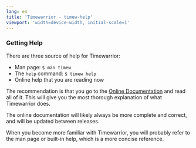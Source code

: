 ```yaml
---
lang: en
title: 'Timewarrior - timew-help'
viewport: 'width=device-width, initial-scale=1'
---
```


### Getting Help

There are three source of help for Timewarrior:

- Man page: `$ man timew`
- The `help` command: `$ timew help`
- Online help that you are reading now

The recommendation is that you go to the [Online Documentation](/docs) and read all of it.
This will give you the most thorough explanation of what Timewarrior does.

The online documentation will likely always be more complete and correct, and will be updated between releases.

When you become more familiar with Timewarrior, you will probably refer to the man page or built-in help, which is a more concise reference.
